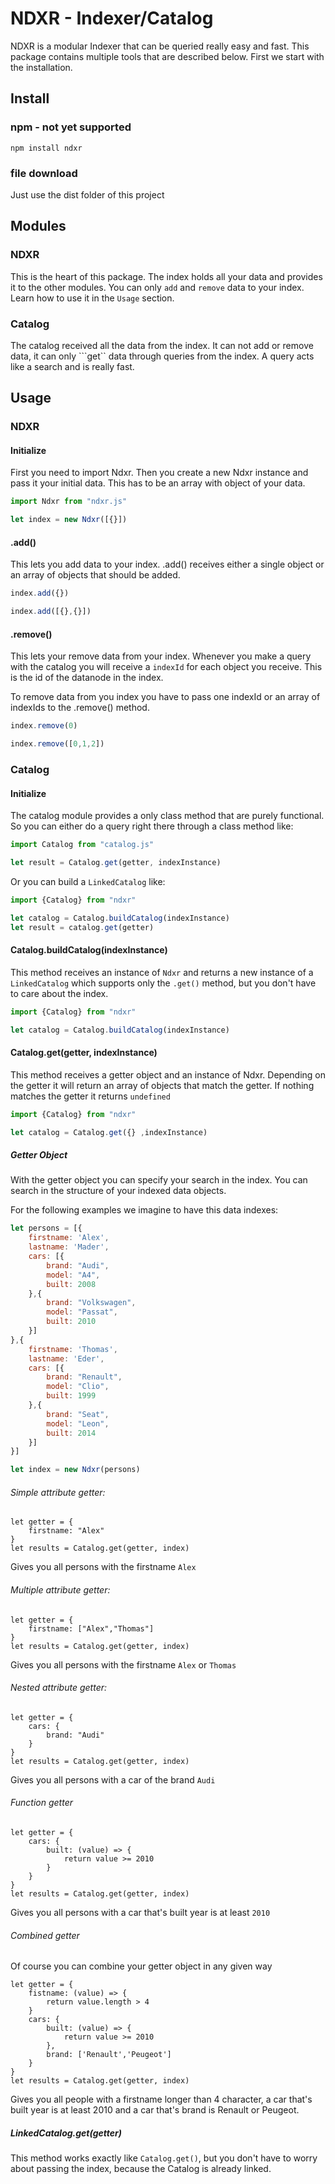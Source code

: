 # NDXR - Indexer/Catalog

NDXR is a modular Indexer that can be queried really easy and fast.
This package contains multiple tools that are described below.
First we start with the installation.

## Install

### npm - not yet supported 
```npm install ndxr```

### file download
Just use the dist folder of this project

## Modules

### NDXR
This is the heart of this package. The index holds all your data and
provides it to the other modules. You can only ```add``` and ```remove```
data to your index.
Learn how to use it in the ```Usage``` section.

### Catalog
The catalog received all the data from the index. It can not add or remove
data, it can only ```get`` data through queries from the index. A query
acts like a search and is really fast.

## Usage

### NDXR

#### Initialize
First you need to import Ndxr.
Then you create a new Ndxr instance and pass it your initial data.
This has to be an array with object of your data.
```Javascript
import Ndxr from "ndxr.js"

let index = new Ndxr([{}])
```

#### .add()
This lets you add data to your index.
.add() receives either a single object or an array of objects
that should be added.
```Javascript
index.add({})

index.add([{},{}])
```

#### .remove()
This lets your remove data from your index.
Whenever you make a query with the catalog you will receive a
```indexId``` for each object you receive. This is the id of the datanode
in the index.

To remove data from you index you have to pass one indexId or
an array of indexIds to the .remove() method.

```Javascript
index.remove(0)

index.remove([0,1,2])
```


### Catalog

#### Initialize
The catalog module provides a only class method that are purely functional.
So you can either do a query right there through a class method like:

```Javascript
import Catalog from "catalog.js"

let result = Catalog.get(getter, indexInstance)
```

Or you can build a ```LinkedCatalog``` like:

```Javascript
import {Catalog} from "ndxr"

let catalog = Catalog.buildCatalog(indexInstance)
let result = catalog.get(getter)
```

#### Catalog.buildCatalog(indexInstance)
This method receives an instance of ```Ndxr``` and returns a new instance
of a ```LinkedCatalog``` which supports only the ```.get()``` method,
but you don't have to care about the index.

```Javascript
import {Catalog} from "ndxr"

let catalog = Catalog.buildCatalog(indexInstance)
```

#### Catalog.get(getter, indexInstance)
This method receives a getter object and an instance of Ndxr.
Depending on the getter it will return an array of objects that
match the getter. If nothing matches the getter it returns ```undefined```

```Javascript
import {Catalog} from "ndxr"

let catalog = Catalog.get({} ,indexInstance)
```

##### Getter Object
With the getter object you can specify your search in the index.
You can search in the structure of your indexed data objects.

For the following examples we imagine to have this data indexes:

```Javascript
let persons = [{
    firstname: 'Alex',
    lastname: 'Mader',
    cars: [{
        brand: "Audi",
        model: "A4",
        built: 2008
    },{
        brand: "Volkswagen",
        model: "Passat",
        built: 2010
    }]
},{
    firstname: 'Thomas',
    lastname: 'Eder',
    cars: [{
        brand: "Renault",
        model: "Clio",
        built: 1999
    },{
        brand: "Seat",
        model: "Leon",
        built: 2014
    }]
}]

let index = new Ndxr(persons)
```

###### Simple attribute getter:
```Javasript
let getter = {
    firstname: "Alex"
}
let results = Catalog.get(getter, index)
```
Gives you all persons with the firstname ```Alex```

###### Multiple attribute getter:
```Javasript
let getter = {
    firstname: ["Alex","Thomas"]
}
let results = Catalog.get(getter, index)
```
Gives you all persons with the firstname ```Alex``` or ```Thomas```

###### Nested attribute getter:
```Javasript
let getter = {
    cars: {
        brand: "Audi"
    }
}
let results = Catalog.get(getter, index)
```
Gives you all persons with a car of the brand ```Audi```

###### Function getter
```Javasript
let getter = {
    cars: {
        built: (value) => {
            return value >= 2010
        }
    }
}
let results = Catalog.get(getter, index)
```
Gives you all persons with a car that's built year is at least ```2010```

###### Combined getter
Of course you can combine your getter object in any given way
```Javasript
let getter = {
    fistname: (value) => {
        return value.length > 4
    }
    cars: {
        built: (value) => {
            return value >= 2010
        },
        brand: ['Renault','Peugeot']
    }
}
let results = Catalog.get(getter, index)
```
Gives you all people with a firstname longer than 4 character,
a car that's built year is at least 2010 and a car
that's brand is Renault or Peugeot.


##### LinkedCatalog.get(getter)
This method works exactly like ```Catalog.get()```,
but you don't have to worry about passing the index,
because the Catalog is already linked.
